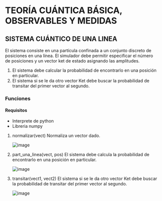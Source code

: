 # TEORÍA CUÁNTICA BÁSICA, OBSERVABLES Y MEDIDAS
## SISTEMA CUÁNTICO DE UNA LINEA
El sistema consiste en una partícula confinada a un conjunto discreto de posiciones en una línea. El simulador debe permitir especificar el número de posiciones y un vector ket de estado asignando las amplitudes.
1. El sistema debe calcular la probabilidad de encontrarlo en una posición en particular.
2. El sistema si se le da otro vector Ket debe buscar la probabilidad de transitar del primer vector al segundo.
### Funciones
#### Requisitos
- Interprete de python
- Libreria numpy
1. normalizar(vect)
   Normaliza un vector dado.
   
   ![image](https://github.com/JesusJC15/observables_y_medidas/assets/93460550/1d8f655b-7342-4948-ade8-70bc50e91621)

3. part_una_linea(vect, pos)
    El sistema debe calcula la probabilidad de encontrarlo en una posición en particular.

   ![image](https://github.com/JesusJC15/observables_y_medidas/assets/93460550/dd57c414-45f2-4236-9c84-5a4d03d61e34)

5. transitar(vect1, vect2)
   El sistema si se le da otro vector Ket debe buscar la probabilidad de transitar del primer vector al segundo.

   ![image](https://github.com/JesusJC15/observables_y_medidas/assets/93460550/099196ff-ccd3-4059-96b4-57191029cb76)

